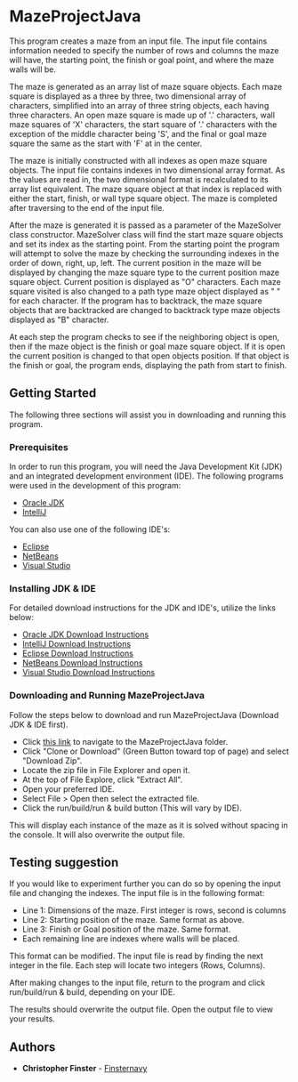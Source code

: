# MazeProjectJava

This program creates a maze from an input file.  The input file contains information needed to specify the number of rows and columns the maze will have, the starting point, the finish or goal point, and where the maze walls will be. 

The maze is generated as an array list of maze square objects.  Each maze square is displayed as a three by three, two dimensional array of characters, simplified into an array of three string objects, each having three characters. An open maze square is made up of '.' characters, wall maze squares of 'X' characters, the start square of '.' characters with the exception of the middle character being 'S', and the final or goal maze square the same as the start with 'F' at in the center. 

The maze is initially constructed with all indexes as open maze square objects. The input file contains indexes in two dimensional array format. As the values are read in, the two dimensional format is recalculated to its array list equivalent. The maze square object at that index is replaced with either the start, finish, or wall type square object. The maze is completed after traversing to the end of the input file.

After the maze is generated it is passed as a parameter of the MazeSolver class constructor. MazeSolver class will find the start maze square objects and set its index as the starting point.  From the starting point the program will attempt to solve the maze by checking the surrounding indexes in the order of down, right, up, left. The current position in the maze will be displayed by changing the maze square type to the current position maze square object.  Current position is displayed as "O" characters. Each maze square visited is also changed to a path type maze object displayed as " " for each character. If the program has to backtrack, the maze square objects that are backtracked are changed to backtrack type maze objects displayed as "B" character. 

At each step the program checks to see if the neighboring object is open, then if the maze object is the finish or goal maze square object. If it is open the current position is changed to that open objects position. If that object is the finish or goal, the program ends, displaying the path from start to finish.

## Getting Started

The following three sections will assist you in downloading and running this program. 

### Prerequisites

In order to run this program, you will need the Java Development Kit (JDK) and an integrated development environment (IDE). The following programs were used in the development of this program:

* [Oracle JDK](https://www.oracle.com/technetwork/java/javase/downloads/jdk8-downloads-2133151.html)
* [IntelliJ](https://www.jetbrains.com/idea/)

You can also use one of the following IDE's:
* [Eclipse](https://www.eclipse.org/ide/)
* [NetBeans](https://netbeans.org/)
* [Visual Studio](https://visualstudio.microsoft.com/)

### Installing JDK & IDE

For detailed download instructions for the JDK and IDE's, utilize the links below:
* [Oracle JDK Download Instructions](https://docs.oracle.com/javase/7/docs/webnotes/install/windows/jdk-installation-windows.html)
* [IntelliJ Download Instructions](https://www.jetbrains.com/help/idea/install-and-set-up-product.html)
* [Eclipse Download Instructions](https://www.ics.uci.edu/~pattis/common/handouts/pythoneclipsejava/eclipsejava.html)
* [NetBeans Download Instructions](https://netbeans.org/community/releases/82/install.html)
* [Visual Studio Download Instructions](https://docs.microsoft.com/en-us/visualstudio/install/install-visual-studio?view=vs-2017)

### Downloading and Running MazeProjectJava

Follow the steps below to download and run MazeProjectJava (Download JDK & IDE first). 

* Click [this link](https://github.com/Finsternavy/MazeProjectJava) to navigate to the MazeProjectJava folder.
* Click "Clone or Download" (Green Button toward top of page) and select "Download Zip".
* Locate the zip file in File Explorer and open it. 
* At the top of File Explore, click "Extract All".
* Open your preferred IDE.
* Select File > Open then select the extracted file.
* Click the run/build/run & build button (This will vary by IDE).

This will display each instance of the maze as it is solved without spacing in the console. It will also overwrite the output file.

## Testing suggestion

If you would like to experiment further you can do so by opening the input file and changing the indexes. The input file is in the following format:

* Line 1: Dimensions of the maze. First integer is rows, second is columns
* Line 2: Starting position of the maze. Same format as above.
* Line 3: Finish or Goal position of the maze. Same format.
* Each remaining line are indexes where walls will be placed.

This format can be modified. The input file is read by finding the next integer in the file. Each step will locate two integers (Rows, Columns). 

After making changes to the input file, return to the program and click run/build/run & build, depending on your IDE. 

The results should overwrite the output file. Open the output file to view your results.

## Authors

* **Christopher Finster** - [Finsternavy](https://github.com/Finsternavy)
